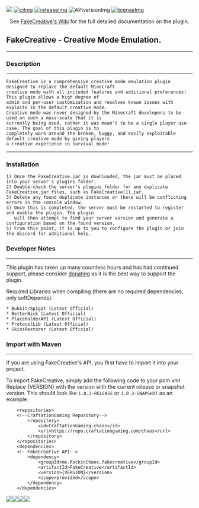 [ci]: https://jenkins.craftationgaming.com/job/FakeCreative/
[ciImg]: https://jenkins.craftationgaming.com/buildStatus/icon?job=FakeCreative

[releaseImg]: https://img.shields.io/github/release/RockinChaos/FakeCreative.svg?label=spigot%20release
[release]: https://github.com/RockinChaos/FakeCreative/releases/latest

[APIversionImg]: https://img.shields.io/nexus/craftationgaming/me.RockinChaos/fakecreative?server=https%3A%2F%2Frepo.craftationgaming.com&label=API%20Version

[issues]: https://github.com/RockinChaos/FakeCreative/issues
[licenseImg]: https://img.shields.io/github/license/RockinChaos/FakeCreative.svg
[license]: https://github.com/RockinChaos/FakeCreative/blob/master/LICENSE

![](https://i.imgur.com/u52QqZj.png)
[![ciImg]][ci] [![releaseImg]][release] ![APIversionImg] [![licenseImg]][license]

<p align="center">
 See <a href="https://github.com/RockinChaos/FakeCreative/wiki">FakeCreative's Wiki</a> for the full detailed documentation on the plugin.<br>
</p>

## FakeCreative - Creative Mode Emulation.
-----

### Description
-----
```
FakeCreative is a comprehensive creative mode emulation plugin designed to replace the default Minecraft 
creative mode with all included features and additional preferences! This plugin allows a high degree of 
admin and per-user customization and resolves known issues with exploits in the default creative mode. 
Creative mode was never designed by the Minecraft developers to be used on such a mass-scale that it is 
currently being used, rather it was mean't to be a single player use-case. The goal of this plugin is to 
completely work-around the broken, buggy, and easily exploitable default creative mode by giving players 
a creative experience in survival mode!
```
-----
### Installation
```
1) Once the FakeCreative.jar is downloaded, the jar must be placed into your server's plugins folder.
2) Double-check the server's plugins folder for any duplicate FakeCreative.jar files, such as FakeCreative(1).jar.
3) Delete any found duplicate instances or there will be conflicting errors in the console window.
4) Once this is completed, the server must be restarted to register and enable the plugin. The plugin
   will then attempt to find your server version and generate a configuration based on the found version.
5) From this point, it is up to you to configure the plugin or join the discord for additional help.
```

### Developer Notes
-----
This plugin has taken up many countless hours and has had continued support, please consider [donating](https://www.paypal.me/RockinChaos) as it is the best way to support the plugin.

Required Libraries when compiling (there are no required dependencies, only softDepends):
```
* Bukkit/Spigot (Latest Official)
* BetterNick (Latest Official)
* PlaceholderAPI (Latest Official)
* ProtocolLib (Latest Official)
* SkinsRestorer (Latest Official)
```

### Import with Maven
-----
If you are using FakeCreative's API, you first have to import it into your project.

To import FakeCreative, simply add the following code to your pom.xml
Replace {VERSION} with the version with the current release or snapshot version.
This should look like `1.0.2-RELEASE` or `1.0.3-SNAPSHOT` as an example.
```
    <repositories>
    <!--CraftationGaming Repository-->
        <repository>
            <id>CraftationGaming-chaos</id>
            <url>https://repo.craftationgaming.com/chaos</url>
        </repository>
    </repositories>
    <dependencies>
    <!--FakeCreative API-->
        <dependency>
            <groupId>me.RockinChaos.fakecreative</groupId>
            <artifactId>FakeCreative</artifactId>
            <version>{VERSION}</version>
            <scope>provided</scope>
        </dependency>
    </dependencies>
```

![](https://i.imgur.com/vFllc29.png)![](https://i.imgur.com/vFllc29.png)[<img src="https://i.imgur.com/WR5dVKN.png">](https://discord.gg/D5FnJ7C)[<img src="https://i.imgur.com/LJsmwSd.png">](http://ci.craftationgaming.com/)

